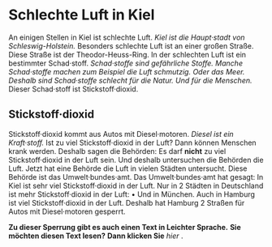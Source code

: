 # Schlechte Luft in Kiel

An einigen Stellen in Kiel ist schlechte Luft. 
*Kiel ist die Haupt·stadt von Schleswig-Holstein.* Besonders schlechte Luft ist an einer großen Straße. Diese Straße ist der Theodor-Heuss-Ring. In der schlechten Luft ist ein bestimmter Schad·stoff. 
*Schad·stoffe sind gefährliche Stoffe.* 
*Manche Schad·stoffe machen zum Beispiel die Luft schmutzig.* 
*Oder das Meer.* 
*Deshalb sind Schad·stoffe schlecht für die Natur.* 
*Und für die Menschen.* Dieser Schad·stoff ist Stickstoff·dioxid. 

## Stickstoff·dioxid
Stickstoff·dioxid kommt aus Autos mit Diesel·motoren. 
*Diesel ist ein Kraft·stoff.* Ist zu viel Stickstoff·dioxid in der Luft? Dann können Menschen krank werden. Deshalb sagen die Behörden: Es darf **nicht** zu viel Stickstoff·dioxid in der Luft sein. Und deshalb untersuchen die Behörden die Luft. 
Jetzt hat eine Behörde die Luft in vielen Städten untersucht. Diese Behörde ist das Umwelt·bundes·amt. Das Umwelt·bundes·amt hat gesagt: In Kiel ist sehr viel Stickstoff·dioxid in der Luft. Nur in 2 Städten in Deutschland ist mehr Stickstoff·dioxid in der Luft: • Und in München. 
Auch in Hamburg ist viel Stickstoff·dioxid in der Luft. Deshalb hat Hamburg 2 Straßen für Autos mit Diesel·motoren gesperrt. 

**Zu dieser Sperrung gibt es auch einen Text in Leichter Sprache.** 
**Sie möchten diesen Text lesen?**  **Dann klicken Sie**  *hier* . 
